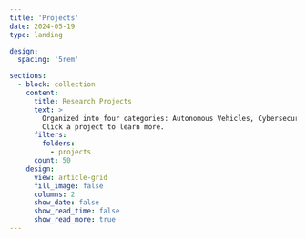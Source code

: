```yaml
---
title: 'Projects'
date: 2024-05-19
type: landing

design:
  spacing: '5rem'

sections:
  - block: collection
    content:
      title: Research Projects
      text: >
        Organized into four categories: Autonomous Vehicles, Cybersecurity, Smart Cities & CPS, and Anomaly Detection.  
        Click a project to learn more.
      filters:
        folders:
          - projects
      count: 50
    design:
      view: article-grid
      fill_image: false
      columns: 2
      show_date: false
      show_read_time: false
      show_read_more: true
---
```

